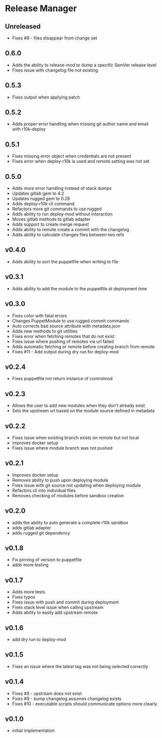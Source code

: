 # Release Manager

## Unreleased
 * Fixes #8 - files disappear from change set

## 0.6.0
 * Adds the ability to release-mod to dump a specific SemVer release level
 * Fixes issue with changelog file not existing

## 0.5.3

 * Fixes output when applying patch

## 0.5.2

 * Adds proper error handling when missing git author name and email with r10k-deploy

## 0.5.1
 * Fixes missing error object when credentials are not present
 * Fixes error when deploy-r10k is used and remote setting was not set
## 0.5.0
 * Adds more error handling instead of stack dumps
 * Updates gitlab gem to 4.2
 * Updates rugged gem to 0.26
 * Adds deploy-r10k cli command
 * Refactors more git commands to use rugged
 * Adds ability to run deploy-mod  without interaction
 * Moves gitlab methods to gitlab adapter
 * Adds support to create merge request
 * Adds ability to remote create a commit with the changelog
 * Adds ability to calculate changes files between two refs
## v0.4.0
 * Adds ability to sort the puppetfile when writing to file
## v0.3.1
 * Adds ability to add the module to the puppetfile at deployment time
## v0.3.0
 * Fixes color with fatal errors
 * Changes PuppetModule to use rugged commit commands
 * Auto corrects bad source attribute with metadata.json
 * Adds new methods to git utilities
 * Fixes error when fetching remotes that do not exist
 * Fixes issue where pushing of remotes via url failed
 * Adds automatic fetching or remote before creating branch from remote
 * Fixes #11 - Add output during dry run for deploy-mod
## v0.2.4
 * Fixes puppetfile not return instance of controlmod
## v0.2.3
 * Allows the user to add new modules when they don't already exist
 * Sets the upstream url based on the module source defined in metadata
## v0.2.2
 * Fixes issue when existing branch exists on remote but not local
 * improves docker setup
 * Fixes issue where module branch was not pushed
## v0.2.1
 * Improves docker setup
 * Removes ability to push upon deploying module
 * Fixes issue with git source not updating when deploying module
 * Refactors cli into individual files
 * Removes checking of modules before sandbox creation

## v0.2.0
 * adds the ability to auto generate a complete r10k sandbox
 * adds gitlab adapter
 * adds rugged git dependency
## v0.1.8
 * Fix pinning of version to puppetfile
 * adds more testing

## v0.1.7
 * Adds more tests
 * Fixes typos
 * Fixes issue with push and commit during deployment
 * Fixes stack level issue when calling upstream
 * Adds ability to easily add upstream remote
## v0.1.6
 * add dry run to deploy-mod

## v0.1.5
 * Fixes an issue where the latest tag was not being selected correctly

## v0.1.4
 * Fixes #8 - upstream does not exist
 * Fixes #9 - bump changelog assumes changelog exists
 * Fixes #10 - executable scripts should communicate options more clearly

## v0.1.0
* initial implementation
